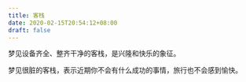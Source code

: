 ```yaml
---
title: 客栈
date: 2020-02-15T20:54:12+08:00
draft: false
---
```


梦见设备齐全、整齐干净的客栈，是兴隆和快乐的象征。

梦见很脏的客栈，表示近期你不会有什么成功的事情，旅行也不会感到愉快。

